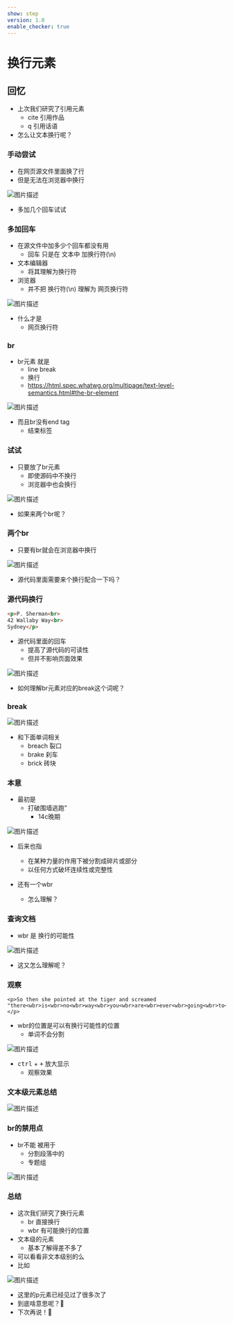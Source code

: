 ```yaml
---
show: step
version: 1.0
enable_checker: true
---
```


#  换行元素

## 回忆

- 上次我们研究了引用元素
	- cite 引用作品
	- q 引用话语
- 怎么让文本换行呢？

### 手动尝试

- 在网页源文件里面换了行
- 但是无法在浏览器中换行

![图片描述](https://doc.shiyanlou.com/courses/uid1190679-20221204-1670158977212)

- 多加几个回车试试

### 多加回车

- 在源文件中加多少个回车都没有用
	- 回车 只是在 文本中 加换行符(\n)
- 文本编辑器 
	- 将其理解为换行符
- 浏览器
	- 并不把 换行符(\n) 理解为 网页换行符

![图片描述](https://doc.shiyanlou.com/courses/uid1190679-20221204-1670159049653)

- 什么才是
	- 网页换行符

### br

- br元素 就是 
	- line break
	- 换行
	- https://html.spec.whatwg.org/multipage/text-level-semantics.html#the-br-element

![图片描述](https://doc.shiyanlou.com/courses/uid1190679-20240630-1719717324403)

- 而且br没有end tag
	- 结束标签

### 试试

- 只要放了br元素
	- 即使源码中不换行
	- 浏览器中也会换行

![图片描述](https://doc.shiyanlou.com/courses/uid1190679-20221204-1670159289786)

- 如果来两个br呢？

### 两个br

- 只要有br就会在浏览器中换行

![图片描述](https://doc.shiyanlou.com/courses/uid1190679-20221204-1670159436061)

- 源代码里面需要来个换行配合一下吗？

### 源代码换行

```html
<p>P. Sherman<br>
42 Wallaby Way<br>
Sydney</p>
```

- 源代码里面的回车
	- 提高了源代码的可读性
	- 但并不影响页面效果

![图片描述](https://doc.shiyanlou.com/courses/uid1190679-20221204-1670160673717)

- 如何理解br元素对应的break这个词呢？

### break

![图片描述](https://doc.shiyanlou.com/courses/uid1190679-20221207-1670416351096)

- 和下面单词相关
	- breach   裂口
	- brake  刹车 
	- brick  砖块 

### 本意

- 最初是
	- 打破围墙逃跑”
		- 14c晚期

![图片描述](https://doc.shiyanlou.com/courses/uid1190679-20221207-1670416363569)

- 后来也指
	- 在某种力量的作用下被分割成碎片或部分
	- 以任何方式破坏连续性或完整性

- 还有一个wbr
	- 怎么理解？

### 查询文档

- wbr 是 换行的可能性

![图片描述](https://doc.shiyanlou.com/courses/uid1190679-20240630-1719719307883)

- 这又怎么理解呢？

### 观察

```
<p>So then she pointed at the tiger and screamed
"there<wbr>is<wbr>no<wbr>way<wbr>you<wbr>are<wbr>ever<wbr>going<wbr>to<wbr>catch<wbr>me"!</p>
```
- wbr的位置是可以有换行可能性的位置
	- 单词不会分割

![图片描述](https://doc.shiyanlou.com/courses/uid1190679-20221204-1670160185145)

- <kbd>ctrl</kbd> + <kbd>+</kbd> 放大显示
	- 观察效果

### 文本级元素总结

![图片描述](https://doc.shiyanlou.com/courses/uid1190679-20221204-1670160343541)

### br的禁用点

- br不能 被用于
	- 分割段落中的
	- 专题组 

![图片描述](https://doc.shiyanlou.com/courses/uid1190679-20240630-1719719506757)

### 总结 

- 这次我们研究了换行元素
	- br 直接换行
	- wbr 有可能换行的位置
- 文本级的元素
	- 基本了解得差不多了
- 可以看看非文本级别的么
- 比如

![图片描述](https://doc.shiyanlou.com/courses/uid1190679-20221204-1670160673717)

- 这里的p元素已经见过了很多次了
- 到底啥意思呢？🤔
- 下次再说！👋
